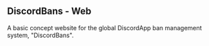 ## DiscordBans - Web
A basic concept website for the global DiscordApp ban management system, "DiscordBans".
